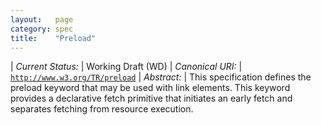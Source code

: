 ```yaml
---
layout:   page
category: spec
title:    "Preload"
---
```


| *Current Status:* | Working Draft (WD)
| *Canonical URI:* | [`http://www.w3.org/TR/preload`](http://www.w3.org/TR/preload)
| *Abstract:* | This specification defines the preload keyword that may be used with link elements. This keyword provides a declarative fetch primitive that initiates an early fetch and separates fetching from resource execution.